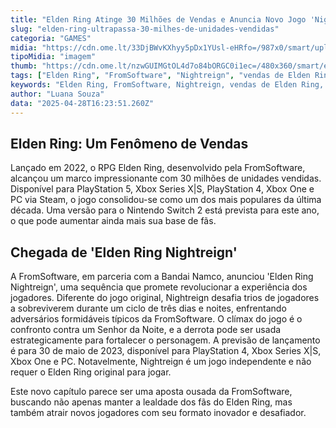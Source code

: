 ```yaml
---
title: "Elden Ring Atinge 30 Milhões de Vendas e Anuncia Novo Jogo 'Nightreign' para 2023"
slug: "elden-ring-ultrapassa-30-milhes-de-unidades-vendidas"
categoria: "GAMES"
midia: "https://cdn.ome.lt/33DjBWvKXhyy5pDx1YUsl-eHRfo=/987x0/smart/uploads/conteudo/fotos/OMELETE_CAPA_-_2025-04-28T125304.645.png"
tipoMidia: "imagem"
thumb: "https://cdn.ome.lt/nzwGUIMGtOL4d7o84bORGC0i1ec=/480x360/smart/extras/conteudos/omelete_THUMB_-_2025-04-28T125245.836.png"
tags: ["Elden Ring", "FromSoftware", "Nightreign", "vendas de Elden Ring", "Nintendo Switch 2", "novo jogo 2023", "RPG", "Bandai Namco"]
keywords: "Elden Ring, FromSoftware, Nightreign, vendas de Elden Ring, Nintendo Switch 2, novo jogo 2023, RPG, Bandai Namco"
author: "Luana Souza"
data: "2025-04-28T16:23:51.260Z"
---
```


## **Elden Ring: Um Fenômeno de Vendas**

Lançado em 2022, o RPG Elden Ring, desenvolvido pela FromSoftware, alcançou um marco impressionante com 30 milhões de unidades vendidas. Disponível para PlayStation 5, Xbox Series X|S, PlayStation 4, Xbox One e PC via Steam, o jogo consolidou-se como um dos mais populares da última década. Uma versão para o Nintendo Switch 2 está prevista para este ano, o que pode aumentar ainda mais sua base de fãs.

## **Chegada de 'Elden Ring Nightreign'**

A FromSoftware, em parceria com a Bandai Namco, anunciou 'Elden Ring Nightreign', uma sequência que promete revolucionar a experiência dos jogadores. Diferente do jogo original, Nightreign desafia trios de jogadores a sobreviverem durante um ciclo de três dias e noites, enfrentando adversários formidáveis típicos da FromSoftware. O clímax do jogo é o confronto contra um Senhor da Noite, e a derrota pode ser usada estrategicamente para fortalecer o personagem. A previsão de lançamento é para 30 de maio de 2023, disponível para PlayStation 4, Xbox Series X|S, Xbox One e PC. Notavelmente, Nightreign é um jogo independente e não requer o Elden Ring original para jogar.

Este novo capítulo parece ser uma aposta ousada da FromSoftware, buscando não apenas manter a lealdade dos fãs do Elden Ring, mas também atrair novos jogadores com seu formato inovador e desafiador.